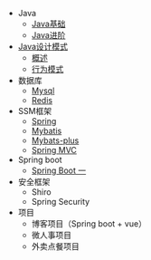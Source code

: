 * Java
  * [Java基础](md/Java/)
  * [Java进阶]()
* [Java设计模式](md/Java23/)
  * [概述]()
  * [行为模式]()
* 数据库 
  * [Mysql]()
  * [Redis](md/DataBase/redis/)	
* SSM框架
  * [Spring](md/Spring/)
  * [Mybatis](md/Mybatis/)
  * [Mybats-plus](md/Mybatisplus/)
  * [Spring MVC](md/SpringMVC/)
* Spring boot 
  * [Spring Boot 一](/md/Springboot/)
* 安全框架
  * Shiro
  * Spring Security
* 项目
  * 博客项目（Spring boot + vue）
  * 微人事项目
  * 外卖点餐项目